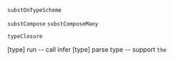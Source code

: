 `substOnTypeScheme`

`substCompose`
`substComposeMany`

`typeClosure`

[type] run -- call infer
[type] parse type -- support `the`
